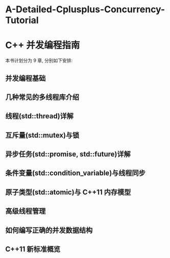 A-Detailed-Cplusplus-Concurrency-Tutorial
=========================================

# C++ 并发编程指南 #
本书计划分为 9 章, 分别如下安排:

## 并发编程基础 ##
## 几种常见的多线程库介绍 ##
## 线程(std::thread)详解  ##
## 互斥量(std::mutex)与锁 ##
## 异步任务(std::promise, std::future)详解 ##
## 条件变量(std::condition_variable)与线程同步 ##
## 原子类型(std::atomic)与 C++11 内存模型 ##
## 高级线程管理 ##
## 如何编写正确的并发数据结构 ##
## C++11 新标准概览 ##

